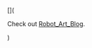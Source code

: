
[](<p>Check out <a href="https://1nam.github.io/Robot_Art_Blog/" target="_blank" rel="noopener noreferrer">Robot_Art_Blog</a>.</p>)
